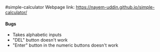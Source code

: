 #simple-calculator
Webpage link: https://nayem-uddin.github.io/simple-calculator/

#### Bugs

- Takes alphabetic inputs
- "DEL" button doesn't work
- "Enter" button in the numeric buttons doesn't work
